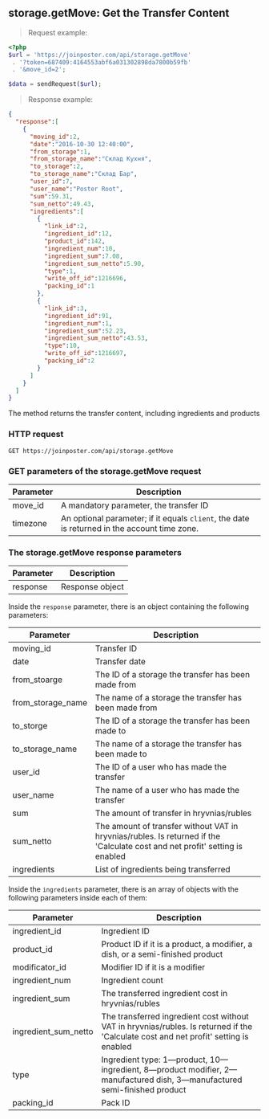 ## storage.getMove: Get the Transfer Content

> Request example:

```php
<?php
$url = 'https://joinposter.com/api/storage.getMove'
 . '?token=687409:4164553abf6a031302898da7800b59fb'
 . '&move_id=2';

$data = sendRequest($url);

```

> Response example:

```json
{
  "response":[
    {
      "moving_id":2,
      "date":"2016-10-30 12:40:00",
      "from_storage":1,
      "from_storage_name":"Склад Кухня",
      "to_storage":2,
      "to_storage_name":"Склад Бар",
      "user_id":7,
      "user_name":"Poster Root",
      "sum":59.31,
      "sum_netto":49.43,
      "ingredients":[
        {
          "link_id":2,
          "ingredient_id":12,
          "product_id":142,
          "ingredient_num":10,
          "ingredient_sum":7.08,
          "ingredient_sum_netto":5.90,
          "type":1,
          "write_off_id":1216696,
          "packing_id":1
        },
        {
          "link_id":3,
          "ingredient_id":91,
          "ingredient_num":1,
          "ingredient_sum":52.23,
          "ingredient_sum_netto":43.53,
          "type":10,
          "write_off_id":1216697,
          "packing_id":2
        }
      ]
    }
  ]
}
```

The method returns the transfer content, including ingredients and products

### HTTP request

`GET https://joinposter.com/api/storage.getMove`

### GET parameters of the storage.getMove request

Parameter | Description
--------- | -----------
move_id | A mandatory parameter, the transfer ID
timezone | An optional parameter; if it equals `client`, the date is returned in the account time zone.

### The storage.getMove response parameters

Parameter | Description
--------- | -----------
response | Response object

Inside the `response` parameter, there is an object containing the following parameters:

Parameter | Description
--------- | -----------
moving_id | Transfer ID
date | Transfer date
from_stoarge | The ID of a storage the transfer has been made from
from_storage_name | The name of a storage the transfer has been made from
to_storge | The ID of a storage the transfer has been made to
to_storage_name | The name of a storage the transfer has been made to
user_id | The ID of a user who has made the transfer
user_name | The name of a user who has made the transfer
sum | The amount of transfer in hryvnias/rubles
sum_netto | The amount of transfer without VAT in hryvnias/rubles. Is returned if the 'Calculate cost and net profit' setting is enabled
ingredients | List of ingredients being transferred

Inside the `ingredients` parameter, there is an array of objects with the following parameters inside each of them:

Parameter | Description
--------- | -----------
ingredient_id | Ingredient ID
product_id | Product ID if it is a product, a modifier, a dish, or a semi-finished product
modificator_id | Modifier ID if it is a modifier
ingredient_num | Ingredient count
ingredient_sum | The transferred ingredient cost in hryvnias/rubles
ingredient_sum_netto | The transferred ingredient cost without VAT in hryvnias/rubles. Is returned if the 'Calculate cost and net profit' setting is enabled
type | Ingredient type: 1—product, 10—ingredient, 8—product modifier, 2—manufactured dish, 3—manufactured semi-finished product
packing_id | Pack ID

